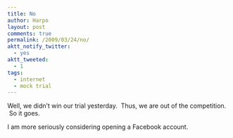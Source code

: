 ```yaml
---
title: No
author: Harpo
layout: post
comments: true
permalink: /2009/03/24/no/
aktt_notify_twitter:
  - yes
aktt_tweeted:
  - 1
tags:
  - internet
  - mock trial
---
```

Well, we didn&#8217;t win our trial yesterday.  Thus, we are out of the competition.  So it goes.

I am more seriously considering opening a Facebook account.
